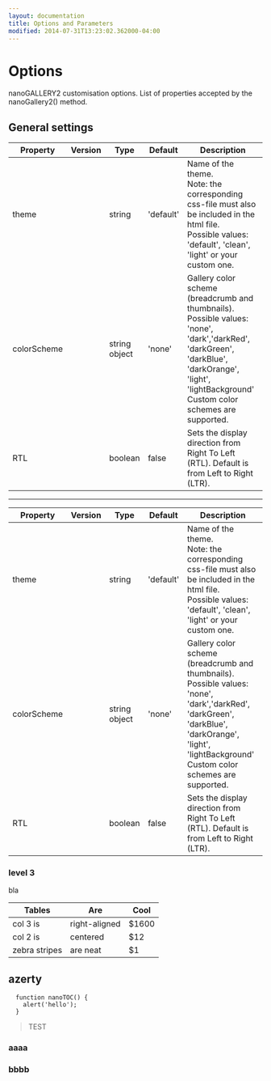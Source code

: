 ```yaml
---
layout: documentation
title: Options and Parameters
modified: 2014-07-31T13:23:02.362000-04:00
---
```


# Options

nanoGALLERY2 customisation options. List of properties accepted by the nanoGallery2() method.

## General settings
| Property | Version | Type | Default | Description |
| ----- | ----- | ----- | ----- | ----- |
| theme | | string | 'default' | Name of the theme.<br>Note: the corresponding css-file must also be included in the html file.<br>Possible values: 'default', 'clean', 'light' or your custom one. |
| colorScheme | | string<br>object | 'none' | Gallery color scheme (breadcrumb and thumbnails).<br>Possible values: 'none', 'dark','darkRed', 'darkGreen', 'darkBlue', 'darkOrange', 'light', 'lightBackground'<br>Custom color schemes are supported.|
| RTL | | boolean | false | Sets the display direction from Right To Left (RTL). Default is from Left to Right (LTR).|

-----

| Property | Version | Type | Default | Description |
| ----- | ----- | ----- | ----- | ----- |
| theme || string | 'default' |Name of the theme.<br>Note: the corresponding css-file must also be included in the html file.<br>Possible values: 'default', 'clean', 'light' or your custom one.
| colorScheme || string<br>object | 'none' | Gallery color scheme (breadcrumb and thumbnails).<br>Possible values: 'none', 'dark','darkRed', 'darkGreen', 'darkBlue', 'darkOrange', 'light', 'lightBackground'<br>Custom color schemes are supported.
| RTL || boolean | false | Sets the display direction from Right To Left (RTL). Default is from Left to Right (LTR).



### level 3

bla

| Tables        | Are           | Cool  |
| ------------- | ------------- | ----- |
| col 3 is      | right-aligned | $1600 |
| col 2 is      | centered      |   $12 |
| zebra stripes | are neat      |    $1 |

## azerty

```
  function nanoTOC() {
    alert('hello');
  }
```

> TEST


### aaaa

### bbbb

